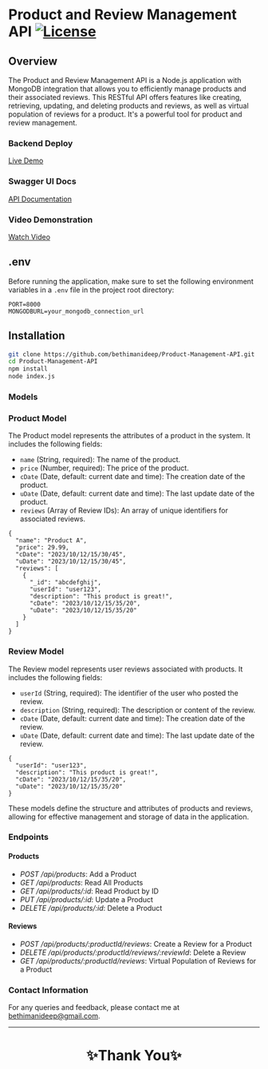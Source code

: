 #  Product and Review Management API [![License](https://img.shields.io/badge/License-MIT-blue.svg)](https://opensource.org/licenses/MIT)

## Overview

The Product and Review Management API is a Node.js application with MongoDB integration that allows you to efficiently manage products and their associated reviews. This RESTful API offers features like creating, retrieving, updating, and deleting products and reviews, as well as virtual population of reviews for a product. It's a powerful tool for product and review management.


### Backend Deploy
[Live Demo](https://product-management-api-theta.vercel.app/)

### Swagger UI Docs
[API Documentation](https://product-management-api-theta.vercel.app/api-docs/)

### Video Demonstration
[Watch Video]()

## .env

Before running the application, make sure to set the following environment variables in a `.env` file in the project root directory:

```
PORT=8000
MONGODBURL=your_mongodb_connection_url
```

## Installation
   ```bash
   git clone https://github.com/bethimanideep/Product-Management-API.git
   cd Product-Management-API
   npm install
   node index.js
   ```

### Models

### Product Model

The Product model represents the attributes of a product in the system. It includes the following fields:

- `name` (String, required): The name of the product.
- `price` (Number, required): The price of the product.
- `cDate` (Date, default: current date and time): The creation date of the product.
- `uDate` (Date, default: current date and time): The last update date of the product.
- `reviews` (Array of Review IDs): An array of unique identifiers for associated reviews.

```
{
  "name": "Product A",
  "price": 29.99,
  "cDate": "2023/10/12/15/30/45",
  "uDate": "2023/10/12/15/30/45",
  "reviews": [
    {
      "_id": "abcdefghij",
      "userId": "user123",
      "description": "This product is great!",
      "cDate": "2023/10/12/15/35/20",
      "uDate": "2023/10/12/15/35/20"
    }
  ]
}

```

### Review Model

The Review model represents user reviews associated with products. It includes the following fields:

- `userId` (String, required): The identifier of the user who posted the review.
- `description` (String, required): The description or content of the review.
- `cDate` (Date, default: current date and time): The creation date of the review.
- `uDate` (Date, default: current date and time): The last update date of the review.


```
{
  "userId": "user123",
  "description": "This product is great!",
  "cDate": "2023/10/12/15/35/20",
  "uDate": "2023/10/12/15/35/20"
}

```

These models define the structure and attributes of products and reviews, allowing for effective management and storage of data in the application.
### Endpoints

#### Products

- *POST /api/products*: Add a Product
- *GET /api/products*: Read All Products
- *GET /api/products/:id*: Read Product by ID
- *PUT /api/products/:id*: Update a Product
- *DELETE /api/products/:id*: Delete a Product

#### Reviews

- *POST /api/products/:productId/reviews*: Create a Review for a Product
- *DELETE /api/products/:productId/reviews/:reviewId*: Delete a Review
- *GET /api/products/:productId/reviews*: Virtual Population of Reviews for a Product





### Contact Information

For any queries and feedback, please contact me at [bethimanideep@gmail.com](mailto:bethimanideep@gmail.com).

---

<h1 align="center">✨Thank You✨</h1>
